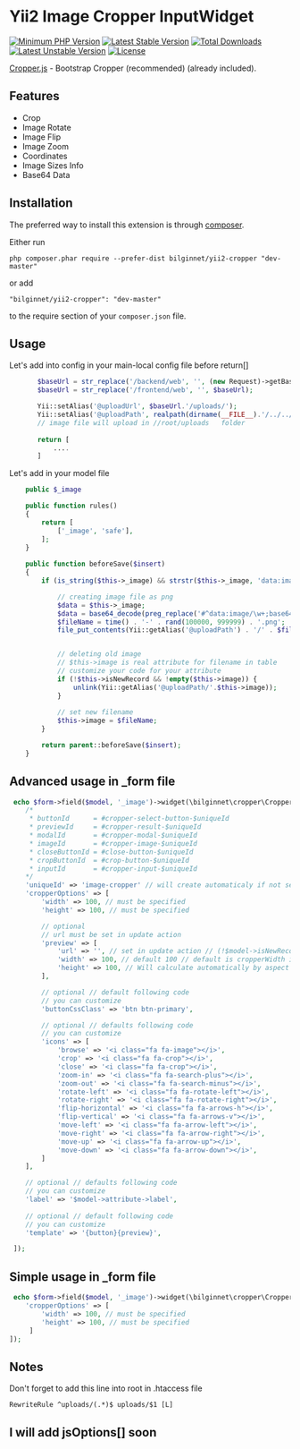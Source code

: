 # Yii2 Image Cropper InputWidget

[![Minimum PHP Version](http://img.shields.io/badge/php-%3E%3D%205.3-8892BF.svg)](https://php.net/)
[![Latest Stable Version](https://poser.pugx.org/bilginnet/yii2-cropper/v/stable)](https://packagist.org/packages/bilginnet/yii2-cropper)
[![Total Downloads](https://poser.pugx.org/bilginnet/yii2-cropper/downloads)](https://packagist.org/packages/bilginnet/yii2-cropper)
[![Latest Unstable Version](https://poser.pugx.org/bilginnet/yii2-cropper/v/unstable)](https://packagist.org/packages/bilginnet/yii2-cropper)
[![License](https://poser.pugx.org/bilginnet/yii2-cropper/license)](https://packagist.org/packages/bilginnet/yii2-cropper)

<a href="https://fengyuanchen.github.io/cropper/" target="_blank">Cropper.js</a> - Bootstrap Cropper (recommended) (already included).

Features
------------
+ Crop
+ Image Rotate
+ Image Flip
+ Image Zoom
+ Coordinates
+ Image Sizes Info
+ Base64 Data

Installation
------------

The preferred way to install this extension is through [composer](http://getcomposer.org/download/).

Either run

```
php composer.phar require --prefer-dist bilginnet/yii2-cropper "dev-master"
```

or add

```
"bilginnet/yii2-cropper": "dev-master"
```

to the require section of your `composer.json` file.


Usage
-----

Let's add into config in your main-local config file before return[]
````php
       $baseUrl = str_replace('/backend/web', '', (new Request)->getBaseUrl());
       $baseUrl = str_replace('/frontend/web', '', $baseUrl);

       Yii::setAlias('@uploadUrl', $baseUrl.'/uploads/');
       Yii::setAlias('@uploadPath', realpath(dirname(__FILE__).'/../../uploads/'));
       // image file will upload in //root/uploads   folder
       
       return [
           ....
       ]
````

Let's add  in your model file
````php
    public $_image

    public function rules()
    {
        return [
            ['_image', 'safe'],
        ];
    }
    
    public function beforeSave($insert)
    {
        if (is_string($this->_image) && strstr($this->_image, 'data:image')) {

            // creating image file as png
            $data = $this->_image;
            $data = base64_decode(preg_replace('#^data:image/\w+;base64,#i', '', $data));
            $fileName = time() . '-' . rand(100000, 999999) . '.png';
            file_put_contents(Yii::getAlias('@uploadPath') . '/' . $fileName, $data);


            // deleting old image 
            // $this->image is real attribute for filename in table
            // customize your code for your attribute            
            if (!$this->isNewRecord && !empty($this->image)) {
                unlink(Yii::getAlias('@uploadPath/'.$this->image));
            }
            
            // set new filename
            $this->image = $fileName;
        }

        return parent::beforeSave($insert);
    }
````



Advanced usage in _form file
-----
````php
 echo $form->field($model, '_image')->widget(\bilginnet\cropper\Cropper::className(), [
    /*
     * buttonId      = #cropper-select-button-$uniqueId
     * previewId     = #cropper-result-$uniqueId
     * modalId       = #cropper-modal-$uniqueId
     * imageId       = #cropper-image-$uniqueId
     * closeButtonId = #close-button-$uniqueId
     * cropButtonId  = #crop-button-$uniqueId
     * inputId       = #cropper-input-$uniqueId 
    */
    'uniqueId' => 'image-cropper' // will create automaticaly if not set
    'cropperOptions' => [
        'width' => 100, // must be specified
        'height' => 100, // must be specified

        // optional
        // url must be set in update action
        'preview' => [
            'url' => '', // set in update action // (!$model->isNewRecord && !empty($model->image)) ? Yii::getAlias('@uploadUrl/'.$model->image) : '' // or null 
            'width' => 100, // default 100 // default is cropperWidth if cropperWidth < 100
            'height' => 100, // Will calculate automatically by aspect ratio if not set
        ],

        // optional // default following code
        // you can customize 
        'buttonCssClass' => 'btn btn-primary',

        // optional // defaults following code
        // you can customize 
        'icons' => [
            'browse' => '<i class="fa fa-image"></i>',
            'crop' => '<i class="fa fa-crop"></i>',
            'close' => '<i class="fa fa-crop"></i>',       
            'zoom-in' => '<i class="fa fa-search-plus"></i>',
            'zoom-out' => '<i class="fa fa-search-minus"></i>',
            'rotate-left' => '<i class="fa fa-rotate-left"></i>',
            'rotate-right' => '<i class="fa fa-rotate-right"></i>',
            'flip-horizontal' => '<i class="fa fa-arrows-h"></i>',
            'flip-vertical' => '<i class="fa fa-arrows-v"></i>',
            'move-left' => '<i class="fa fa-arrow-left"></i>',
            'move-right' => '<i class="fa fa-arrow-right"></i>',
            'move-up' => '<i class="fa fa-arrow-up"></i>',
            'move-down' => '<i class="fa fa-arrow-down"></i>',
        ]
    ],

    // optional // defaults following code
    // you can customize 
    'label' => '$model->attribute->label', 
    
    // optional // default following code
    // you can customize 
    'template' => '{button}{preview}',

 ]);
````


Simple usage in _form file
-----
````php
 echo $form->field($model, '_image')->widget(\bilginnet\cropper\Cropper::className(), [
    'cropperOptions' => [
        'width' => 100, // must be specified
        'height' => 100, // must be specified
     ]
]);
````


Notes
-----
Don't forget to add this line into root in .htaccess file
````
RewriteRule ^uploads/(.*)$ uploads/$1 [L]
````

I will add jsOptions[] soon
-----
